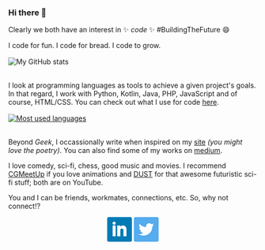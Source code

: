 ### Hi there 👋

Clearly we both have an interest in ✨ _code_ ✨ #BuildingTheFuture 😄

I code for fun. I code for bread. I code to grow.

<img align="center" src="https://github-readme-stats.vercel.app/api?username=rwothoromo&count_private=true&show_icons=true&theme=vision-friendly-dark" alt="My GitHub stats"/><br><br>

I look at programming languages as tools to achieve a given project's goals. In that regard, I work with Python, Kotlin, Java, PHP, JavaScript and of course, HTML/CSS. You can check out what I use for code [here](https://rwothoromo.wordpress.com/2020/05/29/uses/).

<a href="https://github.com/anuraghazra/convoychat">
  <img align="center" src="https://github-readme-stats.vercel.app/api/top-langs/?username=rwothoromo" alt="Most used languages" />
</a><br><br>


Beyond _Geek_, I occassionally write when inspired on my [site](https://rwothoromo.wordpress.com) _(you might love the poetry)_. You can also find some of my works on [medium](https://medium.com/@rwothoromo).

I love comedy, sci-fi, chess, good music and movies. I recommend [CGMeetUp](https://www.youtube.com/user/CGMeetUp) if you love animations and [DUST](https://www.youtube.com/channel/UC7sDT8jZ76VLV1u__krUutA) for that awesome futuristic sci-fi stuff; both are on YouTube.

You and I can be friends, workmates, connections, etc. So, why not connect!?

<p align="center">
  <a href="https://www.linkedin.com/in/rwothoromoelaijah/"><img src="graphics/LinkedIn.png" alt="LinkedIn"/></a>
  <a href="https://twitter.com/rwothoromo"><img src="graphics/Twitter.png" alt="Twitter"/></a>
</p>

<!--
**Rwothoromo/Rwothoromo** is a ✨ _special_ ✨ repository because its `README.md` (this file) appears on your GitHub profile.

Here are some ideas to get you started:

- 🔭 I’m currently working on ...
- 🌱 I’m currently learning ...
- 👯 I’m looking to collaborate on ...
- 🤔 I’m looking for help with ...
- 💬 Ask me about ...
- 📫 How to reach me: ...
- 😄 Pronouns: ...
- ⚡ Fun fact: ...
-->
